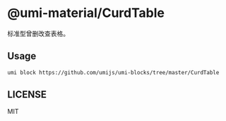 # @umi-material/CurdTable

标准型曾删改查表格。

## Usage

```sh
umi block https://github.com/umijs/umi-blocks/tree/master/CurdTable
```

## LICENSE

MIT
